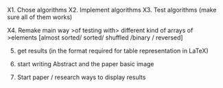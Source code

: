 X1. Chose algorithms
X2. Implement algorithms
X3. Test algorithms (make sure all of them works)

X4. Remake main way >of testing with> different kind of arrays of >elements
   [almost sorted/ sorted/ shuffled /binary / reversed]

5. get results (in the format required for table representation in LaTeX)

6. start writing Abstract and the paper basic image
7. Start paper / research ways to display results
